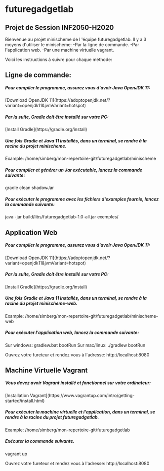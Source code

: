 <h1>futuregadgetlab</h1>
<h2>Projet de Session INF2050-H2020</h2>

Bienvenue au projet minischeme de l 'équipe futuregadgetlab. Il y a 3 moyens d'utiliser le minischeme:
-Par la ligne de commande.
-Par l'application web.
-Par une machine virtuelle vagrant.

Voici les instructions à suivre pour chaque méthode:

<h2>Ligne de commande:</h2>
<h5>Pour compiler le programme, assurez vous d'avoir Java OpenJDK 11:</h5>
[Download OpenJDK 11](https://adoptopenjdk.net/?variant=openjdk11&jvmVariant=hotspot)

<h5>Par la suite, Gradle doit être installé sur votre PC:</h5>
[Install Gradle](https://gradle.org/install)

<h5>Une fois Gradle et Java 11 installés, dans un terminal, se rendre à la racine du projet minischeme.</h5>
Example: /home/simberg/mon-repertoire-git/futuregadgetlab/minischeme

<h5>Pour compiler et générer un Jar exécutable, lancez la commande suivante:</h5>
gradle clean shadowJar

<h5>Pour exécuter le programme avec les fichiers d'examples fournis, lancez la commande suivante:</h5>
java -jar build/libs/futuregadgetlab-1.0-all.jar exemples/<nom-du-fichier.minischeme>

<h2>Application Web</h2>
<h5>Pour compiler le programme, assurez vous d'avoir Java OpenJDK 11:</h5>
[Download OpenJDK 11](https://adoptopenjdk.net/?variant=openjdk11&jvmVariant=hotspot)

<h5>Par la suite, Gradle doit être installé sur votre PC:</h5>
[Install Gradle](https://gradle.org/install)

<h5>Une fois Gradle et Java 11 installés, dans un terminal, se rendre à la racine du projet minischeme-web.</h5>
Example: /home/simberg/mon-repertoire-git/futuregadgetlab/minischeme-web

<h5>Pour exécuter l'application web, lancez la commande suivante:</h5>
Sur windows: gradlew.bat bootRun
Sur mac/linux: ./gradlew bootRun

Ouvrez votre fureteur et rendez vous à l'adresse: http://localhost:8080

<h2>Machine Virtuelle Vagrant</h2>
<h5>Vous devez avoir Vagrant installé et fonctionnel sur votre ordinateur:</h5>
[Installation Vagrant](https://www.vagrantup.com/intro/getting-started/install.html)

<h5>Pour exécuter la machine virtuelle et l'application, dans un terminal, se rendre à la racine du projet futuregadgetlab.</h5>
Example: /home/simberg/mon-repertoire-git/futuregadgetlab

<h5>Exécuter la commande suivante.</h5>
vagrant up

Ouvrez votre fureteur et rendez vous à l'adresse: http://localhost:8080

